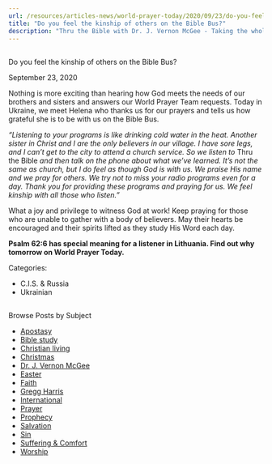 ```yaml
---
url: /resources/articles-news/world-prayer-today/2020/09/23/do-you-feel-the-kinship-of-others-on-the-bible-bus
title: "Do you feel the kinship of others on the Bible Bus?"
description: "Thru the Bible with Dr. J. Vernon McGee - Taking the whole Word to the whole world"
---
```







## 
 Do you feel the kinship of others on the Bible Bus?


September 23, 2020
![]()




Nothing is more exciting than hearing how God meets the needs of our brothers and sisters and answers our World Prayer Team requests. Today in Ukraine, we meet Helena who thanks us for our prayers and tells us how grateful she is to be with us on the Bible Bus.

*“Listening to your programs is like drinking cold water in the heat. Another sister in Christ and I are the only believers in our village. I have sore legs, and I can’t get to the city to attend a church service. So we listen to* Thru the Bible *and then talk on the phone about what we’ve learned. It’s not the same as church, but I do feel as though God is with us. We praise His name and we pray for others. We try not to miss your radio programs even for a day. Thank you for providing these programs and praying for us. We feel kinship with all those who listen.”*

What a joy and privilege to witness God at work! Keep praying for those who are unable to gather with a body of believers. May their hearts be encouraged and their spirits lifted as they study His Word each day.

**Psalm 62:6 has special meaning for a listener in Lithuania. Find out why tomorrow on World Prayer Today.**



Categories: 


* C.I.S. & Russia
* Ukrainian









## 
 Browse Posts by Subject


* [Apostasy](/resources/articles-news/-in-tags/tags/Apostasy)
* [Bible study](/resources/articles-news/-in-tags/tags/Bible-study)
* [Christian living](/resources/articles-news/-in-tags/tags/Christian-living)
* [Christmas](/resources/articles-news/-in-tags/tags/Christmas)
* [Dr. J. Vernon McGee](/resources/articles-news/-in-tags/tags/Dr-J-Vernon-McGee)
* [Easter](/resources/articles-news/-in-tags/tags/easter)
* [Faith](/resources/articles-news/-in-tags/tags/Faith)
* [Gregg Harris](/resources/articles-news/-in-tags/tags/Gregg-Harris)
* [International](/resources/articles-news/-in-tags/tags/International)
* [Prayer](/resources/articles-news/-in-tags/tags/prayer)
* [Prophecy](/resources/articles-news/-in-tags/tags/Prophecy)
* [Salvation](/resources/articles-news/-in-tags/tags/Salvation)
* [Sin](/resources/articles-news/-in-tags/tags/sin)
* [Suffering & Comfort](/resources/articles-news/-in-tags/tags/Suffering-Comfort)
* [Worship](/resources/articles-news/-in-tags/tags/worship)






